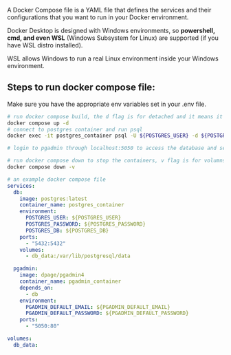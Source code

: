 
A Docker Compose file is a YAML file that defines the services and their configurations that you want to run in your Docker environment.

Docker Desktop is designed with Windows environments, so **powershell, cmd, and even WSL** (Windows Subsystem for Linux) are supported (if you have WSL distro installed).

WSL allows Windows to run a real Linux environment inside your Windows environment.

## Steps to run docker compose file:

Make sure you have the appropriate env variables set in your .env file.
```bash
# run docker compose build, the d flag is for detached and it means it will run in the background
docker compose up -d
# connect to postgres container and run psql
docker exec -it postgres_container psql -U ${POSTGRES_USER} -d ${POSTGRES_DB}

# login to pgadmin through localhost:5050 to access the database and see it through GUI

# run docker compose down to stop the containers, v flag is for volumns to reset all the data. 
docker compose down -v

```

```yaml
# an example docker compose file
services:
  db:
    image: postgres:latest
    container_name: postgres_container
    environment:
      POSTGRES_USER: ${POSTGRES_USER}
      POSTGRES_PASSWORD: ${POSTGRES_PASSWORD}
      POSTGRES_DB: ${POSTGRES_DB}
    ports:
      - "5432:5432"
    volumes:
      - db_data:/var/lib/postgresql/data

  pgadmin:
    image: dpage/pgadmin4
    container_name: pgadmin_container
    depends_on:
      - db
    environment:
      PGADMIN_DEFAULT_EMAIL: ${PGADMIN_DEFAULT_EMAIL}
      PGADMIN_DEFAULT_PASSWORD: ${PGADMIN_DEFAULT_PASSWORD}
    ports:
      - "5050:80"

volumes:
  db_data:
```
